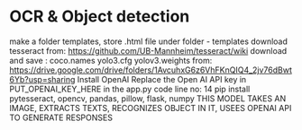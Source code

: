 # OCR & Object detection
make a folder templates, store .html file under folder - templates
download tesseract from: https://github.com/UB-Mannheim/tesseract/wiki
download and save : coco.names
yolo3.cfg
yolov3.weights from: https://drive.google.com/drive/folders/1AvcuhxG6z6VhFKnQIQ4_2jv76dBwt6Yb?usp=sharing
Install OpenAI
Replace the Open AI API key in PUT_OPENAI_KEY_HERE in the app.py code line no: 14
pip install pytesseract, opencv, pandas, pillow, flask, numpy
THIS MODEL TAKES AN IMAGE, EXTRACTS TEXTS, RECOGNIZES OBJECT IN IT, USEES OPENAI API TO GENERATE RESPONSES
